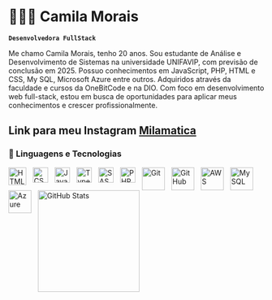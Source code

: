 # 👩🏻‍💻 Camila Morais

**`Desenvolvedora FullStack`**

Me chamo Camila Morais, tenho 20 anos. Sou estudante de Análise e Desenvolvimento de Sistemas na universidade UNIFAVIP, com previsão de conclusão em 2025. Possuo conhecimentos em JavaScript, PHP, HTML e CSS, My SQL, Microsoft Azure entre outros. Adquiridos através da faculdade e cursos da OneBitCode e na DIO. Com foco em desenvolvimento web full-stack, estou em busca de oportunidades para aplicar meus conhecimentos e crescer profissionalmente.

Link para meu Instagram [Milamatica](https://www.instagram.com/milamatica/)
---

### 🤖 Linguagens e Tecnologias

<img 
    align="left" 
    alt="HTML"
    title="HTML" 
    width="35px" 
    style="padding-right: 10px;" 
    src="https://cdn.jsdelivr.net/gh/devicons/devicon@latest/icons/html5/html5-original-wordmark.svg" 
/>
<img 
    align="left" 
    alt="CSS" 
    title="CSS"
    width="30px" 
    style="padding-right: 10px;" 
    src="https://cdn.jsdelivr.net/gh/devicons/devicon@latest/icons/css3/css3-original.svg" 
/>
<img 
    align="left" 
    alt="JavaScript" 
    title="JavaScript"
    width="30px" 
    style="padding-right: 10px;" 
    src="https://cdn.jsdelivr.net/gh/devicons/devicon@latest/icons/javascript/javascript-original.svg" 
/>
<img 
    align="left" 
    alt="TypeScript"
    title="TypeScript" 
    width="30px" 
    style="padding-right: 10px;" 
    src="https://cdn.jsdelivr.net/gh/devicons/devicon@latest/icons/typescript/typescript-original.svg" 
/>

<img 
    align="left" 
    alt="SASS" 
    title="SASS"
    width="30px" 
    style="padding-right: 10px;" 
    src="https://cdn.jsdelivr.net/gh/devicons/devicon@latest/icons/sass/sass-original.svg" 
/>
<img 
    align="left" 
    alt="PHP" 
    title="PHP"
    width="30px" 
    style="padding-right: 10px;" 
    src="https://cdn.jsdelivr.net/gh/devicons/devicon@latest/icons/php/php-original.svg" 
/>

<img 
    align="left" 
    alt="Git" 
    title="Git"
    width="45px"  
    style="padding-right: 10px;" 
    src="https://cdn.jsdelivr.net/gh/devicons/devicon@latest/icons/git/git-plain-wordmark.svg" 
/>


<img 
   align="left" 
   alt="GitHub" 
   title="GitHub"
   width="45px"  
   style="padding-right: 10px;"
   src="https://cdn.jsdelivr.net/gh/devicons/devicon@latest/icons/github/github-original-wordmark.svg" />


<img 
   align="left" 
   alt="AWS" 
   title="AWS"
   width="45px"  
   style="padding-right: 10px;"
   src="https://cdn.jsdelivr.net/gh/devicons/devicon@latest/icons/amazonwebservices/amazonwebservices-original-wordmark.svg" />
   
<img 
   align="left" 
   alt="MySQL" 
   title="MySQL"
   width="45px"  
   style="padding-right: 10px;"
   src="https://cdn.jsdelivr.net/gh/devicons/devicon@latest/icons/mysql/mysql-original-wordmark.svg" />
          

<img 
   align="left"
   alt="Azure"
   title="Azure"
   width="45px"
   style="padding-right: 10px;"
   src="https://cdn.jsdelivr.net/gh/devicons/devicon@latest/icons/azure/azure-original-wordmark.svg" />
          


<img 
      align="left" 
      alt="GitHub Stats" 
      height="200" 
      src="https://github-readme-stats.vercel.app/api/top-langs/?username=Milamatic4&theme=tokyonight&layout=compact&custom_title=Tecnologias&langs_count=7" 
  />

</p>
